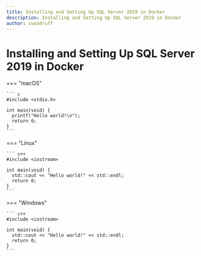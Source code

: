 ```yaml
---
title: Installing and Setting Up SQL Server 2019 in Docker
description: Installing and Setting Up SQL Server 2019 in Docker
author: cwoodruff
---
```

# Installing and Setting Up SQL Server 2019 in Docker

=== "macOS"

    ``` c
    #include <stdio.h>

    int main(void) {
      printf("Hello world!\n");
      return 0;
    }
    ```

=== "Linux"

    ``` c++
    #include <iostream>

    int main(void) {
      std::cout << "Hello world!" << std::endl;
      return 0;
    }
    ```
    
=== "Windows"

    ``` c++
    #include <iostream>

    int main(void) {
      std::cout << "Hello world!" << std::endl;
      return 0;
    }
    ```